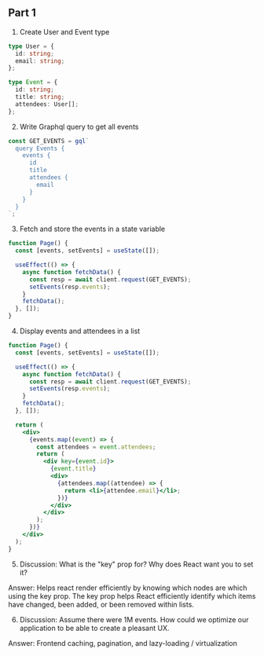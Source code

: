 ## Part 1

1. Create User and Event type

```ts
type User = {
  id: string;
  email: string;
};

type Event = {
  id: string;
  title: string;
  attendees: User[];
};
```

2. Write Graphql query to get all events

```jsx
const GET_EVENTS = gql`
  query Events {
    events {
      id
      title
      attendees {
        email
      }
    }
  }
`;
```

3. Fetch and store the events in a state variable

```jsx
function Page() {
  const [events, setEvents] = useState([]);

  useEffect(() => {
    async function fetchData() {
      const resp = await client.request(GET_EVENTS);
      setEvents(resp.events);
    }
    fetchData();
  }, []);
}
```

4. Display events and attendees in a list

```jsx
function Page() {
  const [events, setEvents] = useState([]);

  useEffect(() => {
    async function fetchData() {
      const resp = await client.request(GET_EVENTS);
      setEvents(resp.events);
    }
    fetchData();
  }, []);

  return (
    <div>
      {events.map((event) => {
        const attendees = event.attendees;
        return (
          <div key={event.id}>
            {event.title}
            <div>
              {attendees.map((attendee) => {
                return <li>{attendee.email}</li>;
              })}
            </div>
          </div>
        );
      })}
    </div>
  );
}
```

5. Discussion: What is the "key" prop for? Why does React want you to set it?

Answer: Helps react render efficiently by knowing which nodes are which using the key prop. The key prop helps React efficiently identify which items have changed, been added, or been removed within lists.

6. Discussion: Assume there were 1M events. How could we optimize our application to be able to create a pleasant UX.

Answer: Frontend caching, pagination, and lazy-loading / virtualization
